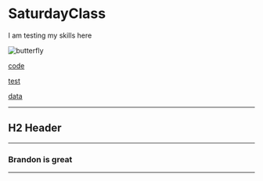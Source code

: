 # SaturdayClass
I am testing my skills here

![butterfly](download.jpg)

[code](code)

[test](test)

[data](data)

---
## H2 Header
---

### Brandon is great
---
